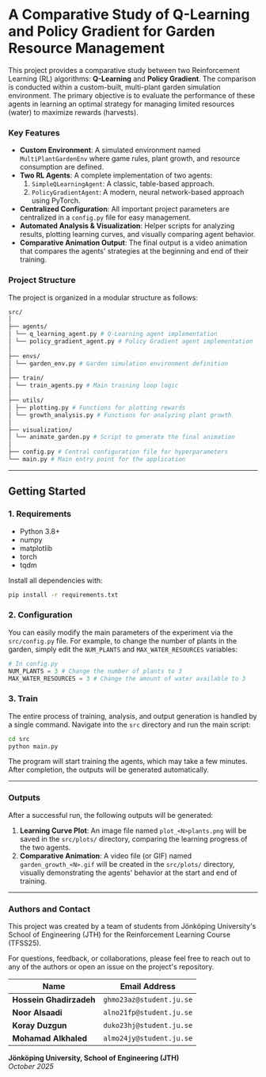 # A Comparative Study of Q-Learning and Policy Gradient for Garden Resource Management

This project provides a comparative study between two Reinforcement Learning (RL) algorithms: **Q-Learning** and **Policy Gradient**. The comparison is conducted within a custom-built, multi-plant garden simulation environment. The primary objective is to evaluate the performance of these agents in learning an optimal strategy for managing limited resources (water) to maximize rewards (harvests).

### Key Features

- **Custom Environment**: A simulated environment named `MultiPlantGardenEnv` where game rules, plant growth, and resource consumption are defined.
- **Two RL Agents**: A complete implementation of two agents:
  1.  `SimpleQLearningAgent`: A classic, table-based approach.
  2.  `PolicyGradientAgent`: A modern, neural network-based approach using PyTorch.
- **Centralized Configuration**: All important project parameters are centralized in a `config.py` file for easy management.
- **Automated Analysis & Visualization**: Helper scripts for analyzing results, plotting learning curves, and visually comparing agent behavior.
- **Comparative Animation Output**: The final output is a video animation that compares the agents' strategies at the beginning and end of their training.

### Project Structure

The project is organized in a modular structure as follows:

```bash
src/
│
├── agents/
│ └── q_learning_agent.py # Q-Learning agent implementation
│ └── policy_gradient_agent.py # Policy Gradient agent implementation
│
├── envs/
│ └── garden_env.py # Garden simulation environment definition
│
├── train/
│ └── train_agents.py # Main training loop logic
│
├── utils/
│ ├── plotting.py # Functions for plotting rewards
│ └── growth_analysis.py # Functions for analyzing plant growth
│
├── visualization/
│ └── animate_garden.py # Script to generate the final animation
│
├── config.py # Central configuration file for hyperparameters
└── main.py # Main entry point for the application
```

---

## Getting Started

### 1. Requirements

- Python 3.8+
- numpy
- matplotlib
- torch
- tqdm

Install all dependencies with:

```bash
pip install -r requirements.txt
```

### 2. Configuration

You can easily modify the main parameters of the experiment via the `src/config.py` file. For example, to change the number of plants in the garden, simply edit the `NUM_PLANTS` and `MAX_WATER_RESOURCES` variables:

```python
# In config.py
NUM_PLANTS = 3 # Change the number of plants to 3
MAX_WATER_RESOURCES = 3 # Change the amount of water available to 3
```

### 3. Train

The entire process of training, analysis, and output generation is handled by a single command. Navigate into the `src` directory and run the main script:

```bash
cd src
python main.py
```

The program will start training the agents, which may take a few minutes. After completion, the outputs will be generated automatically.

---

### Outputs

After a successful run, the following outputs will be generated:

1.  **Learning Curve Plot**: An image file named `plot_<N>plants.png` will be saved in the `src/plots/` directory, comparing the learning progress of the two agents.
2.  **Comparative Animation**: A video file (or GIF) named `garden_growth_<N>.gif` will be created in the `src/plots/` directory, visually demonstrating the agents' behavior at the start and end of training.

---

### Authors and Contact

This project was created by a team of students from Jönköping University's School of Engineering (JTH) for the Reinforcement Learning Course (TFSS25).

For questions, feedback, or collaborations, please feel free to reach out to any of the authors or open an issue on the project's repository.

| Name                    | Email Address            |
| ----------------------- | ------------------------ |
| **Hossein Ghadirzadeh** | `ghmo23az@student.ju.se` |
| **Noor Alsaadi**        | `alno21fp@student.ju.se` |
| **Koray Duzgun**        | `duko23hj@student.ju.se` |
| **Mohamad Alkhaled**    | `almo24jy@student.ju.se` |

**Jönköping University, School of Engineering (JTH)**<br>
_October 2025_
